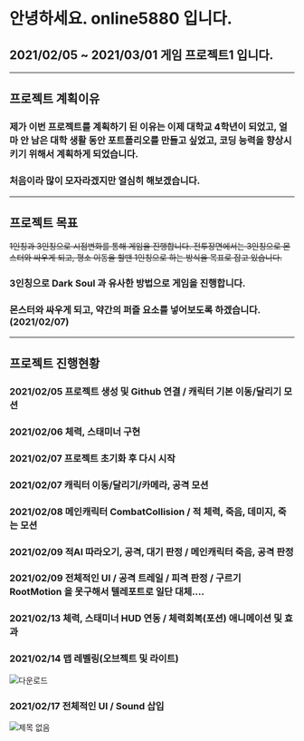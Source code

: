 # 안녕하세요. online5880 입니다.
## 2021/02/05 ~ 2021/03/01 게임 프로젝트1 입니다.
-----

## 프로젝트 계획이유
### 제가 이번 프로젝트를 계획하기 된 이유는 이제 대학교 4학년이 되었고, 얼마 안 남은 대학 생활 동안 포트폴리오를 만들고 싶었고, 코딩 능력을 향상시키기 위해서 계획하게 되었습니다.
### 처음이라 많이 모자라겠지만 열심히 해보겠습니다.
-----
## 프로젝트 목표
~~1인칭과 3인칭으로 시점변화를 통해 게임을 진행합니다. 
전투장면에서는 3인칭으로 몬스터와 싸우게 되고,
평소 이동을 할땐 1인칭으로 하는 방식을 목표로 잡고 있습니다.~~
### 3인칭으로 Dark Soul 과 유사한 방법으로 게임을 진행합니다. 
### 몬스터와 싸우게 되고, 약간의 퍼즐 요소를 넣어보도록 하겠습니다. (2021/02/07)
-----
## 프로젝트 진행현황
### 2021/02/05 프로젝트 생성 및 Github 연결 / 캐릭터 기본 이동/달리기 모션
### 2021/02/06 체력, 스태미너 구현
### 2021/02/07 프로젝트 초기화 후 다시 시작
### 2021/02/07 캐릭터 이동/달리기/카메라, 공격 모션
### 2021/02/08 메인캐릭터 CombatCollision / 적 체력, 죽음, 데미지, 죽는 모션
### 2021/02/09 적AI 따라오기, 공격, 대기 판정 / 메인캐릭터 죽음, 공격 판정
### 2021/02/09 전체적인 UI / 공격 트레일 / 피격 판정 / 구르기 RootMotion 을 못구해서 텔레포트로 일단 대체....
### 2021/02/13 체력, 스태미너 HUD 연동 / 체력회복(포션) 애니메이션 및 효과
### 2021/02/14 맵 레벨링(오브젝트 및 라이트)
![다운로드](https://user-images.githubusercontent.com/58097724/108216152-7d2ac780-7175-11eb-96e3-448ff6a20ad6.png)
### 2021/02/17 전체적인 UI / Sound 삽입
![제목 없음](https://user-images.githubusercontent.com/58097724/108216238-959ae200-7175-11eb-8a59-9f19824ffc6d.png)
